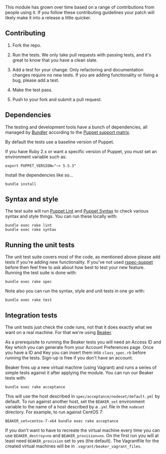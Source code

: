 This module has grown over time based on a range of contributions from
people using it. If you follow these contributing guidelines your patch
will likely make it into a release a little quicker.


## Contributing

1. Fork the repo.

2. Run the tests. We only take pull requests with passing tests, and
   it's great to know that you have a clean slate.

3. Add a test for your change. Only refactoring and documentation
   changes require no new tests. If you are adding functionality
   or fixing a bug, please add a test.

4. Make the test pass.

5. Push to your fork and submit a pull request.


## Dependencies

The testing and development tools have a bunch of dependencies,
all managed by [Bundler](http://bundler.io/) according to the
[Puppet support matrix](http://docs.puppetlabs.com/guides/platforms.html#ruby-versions).

By default the tests use a baseline version of Puppet.

If you have Ruby 2.x or want a specific version of Puppet,
you must set an environment variable such as:

    export PUPPET_VERSION="~> 5.5.3"

Install the dependencies like so...

    bundle install

## Syntax and style

The test suite will run [Puppet Lint](http://puppet-lint.com/) and
[Puppet Syntax](https://github.com/gds-operations/puppet-syntax) to
check various syntax and style things. You can run these locally with:

    bundle exec rake lint
    bundle exec rake syntax

## Running the unit tests

The unit test suite covers most of the code, as mentioned above please
add tests if you're adding new functionality. If you've not used
[rspec-puppet](http://rspec-puppet.com/) before then feel free to ask
about how best to test your new feature. Running the test suite is done
with:

    bundle exec rake spec

Note also you can run the syntax, style and unit tests in one go with:

    bundle exec rake test

## Integration tests

The unit tests just check the code runs, not that it does exactly what
we want on a real machine. For that we're using
[Beaker](https://github.com/puppetlabs/beaker).

As a prerequisite to running the Beaker tests you will need an Access ID
and Key which you can generate from your Account Preferences page.  Once
you have a ID and Key you can insert them into `class_spec.rb` before
running the tests.  Sign-up is free if you don't have an account.

Beaker fires up a new virtual machine (using Vagrant) and runs a series of
simple tests against it after applying the module. You can run our
Beaker tests with:

    bundle exec rake acceptance

This will use the host described in `spec/acceptance/nodeset/default.yml`
by default. To run against another host, set the `BEAKER_set` environment
variable to the name of a host described by a `.yml` file in the
`nodeset` directory. For example, to run against CentOS 7:

    BEAKER_set=centos-7-x64 bundle exec rake acceptance

If you don't want to have to recreate the virtual machine every time you
can use `BEAKER_destroy=no` and `BEAKER_provision=no`. On the first run you will
at least need `BEAKER_provision` set to yes (the default). The Vagrantfile
for the created virtual machines will be in `.vagrant/beaker_vagrant_files`.

